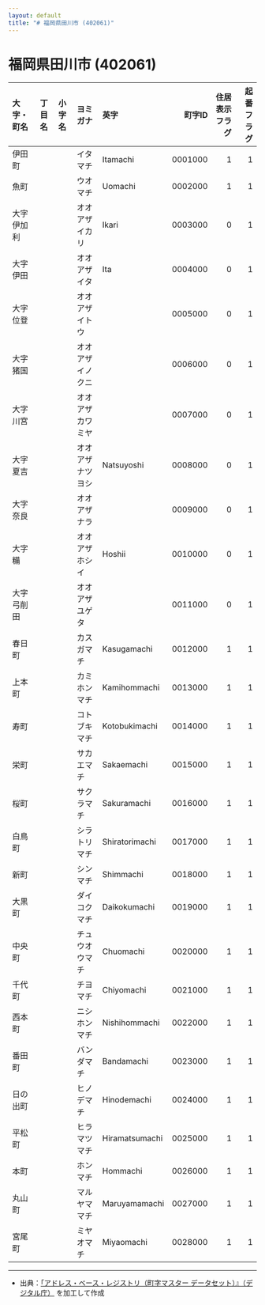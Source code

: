 ```yaml
---
layout: default
title: "# 福岡県田川市 (402061)"
---
```


# 福岡県田川市 (402061)

| 大字・町名 | 丁目名 | 小字名 | ヨミガナ | 英字 | 町字ID | 住居表示フラグ | 起番フラグ |
|:--------|:------|:------|:-----------------|:---------------------|--------:|----------:|--------:|
| 伊田町 |  |  | イタマチ | Itamachi | 0001000 | 1 | 1 |
| 魚町 |  |  | ウオマチ | Uomachi | 0002000 | 1 | 1 |
| 大字伊加利 |  |  | オオアザイカリ | Ikari | 0003000 | 0 | 1 |
| 大字伊田 |  |  | オオアザイタ | Ita | 0004000 | 0 | 1 |
| 大字位登 |  |  | オオアザイトウ |  | 0005000 | 0 | 1 |
| 大字猪国 |  |  | オオアザイノクニ |  | 0006000 | 0 | 1 |
| 大字川宮 |  |  | オオアザカワミヤ |  | 0007000 | 0 | 1 |
| 大字夏吉 |  |  | オオアザナツヨシ | Natsuyoshi | 0008000 | 0 | 1 |
| 大字奈良 |  |  | オオアザナラ |  | 0009000 | 0 | 1 |
| 大字糒 |  |  | オオアザホシイ | Hoshii | 0010000 | 0 | 1 |
| 大字弓削田 |  |  | オオアザユゲタ |  | 0011000 | 0 | 1 |
| 春日町 |  |  | カスガマチ | Kasugamachi | 0012000 | 1 | 1 |
| 上本町 |  |  | カミホンマチ | Kamihommachi | 0013000 | 1 | 1 |
| 寿町 |  |  | コトブキマチ | Kotobukimachi | 0014000 | 1 | 1 |
| 栄町 |  |  | サカエマチ | Sakaemachi | 0015000 | 1 | 1 |
| 桜町 |  |  | サクラマチ | Sakuramachi | 0016000 | 1 | 1 |
| 白鳥町 |  |  | シラトリマチ | Shiratorimachi | 0017000 | 1 | 1 |
| 新町 |  |  | シンマチ | Shimmachi | 0018000 | 1 | 1 |
| 大黒町 |  |  | ダイコクマチ | Daikokumachi | 0019000 | 1 | 1 |
| 中央町 |  |  | チュウオウマチ | Chuomachi | 0020000 | 1 | 1 |
| 千代町 |  |  | チヨマチ | Chiyomachi | 0021000 | 1 | 1 |
| 西本町 |  |  | ニシホンマチ | Nishihommachi | 0022000 | 1 | 1 |
| 番田町 |  |  | バンダマチ | Bandamachi | 0023000 | 1 | 1 |
| 日の出町 |  |  | ヒノデマチ | Hinodemachi | 0024000 | 1 | 1 |
| 平松町 |  |  | ヒラマツマチ | Hiramatsumachi | 0025000 | 1 | 1 |
| 本町 |  |  | ホンマチ | Hommachi | 0026000 | 1 | 1 |
| 丸山町 |  |  | マルヤママチ | Maruyamamachi | 0027000 | 1 | 1 |
| 宮尾町 |  |  | ミヤオマチ | Miyaomachi | 0028000 | 1 | 1 |

---

- 出典：[「アドレス・ベース・レジストリ（町字マスター データセット）』（デジタル庁）](https://www.digital.go.jp/policies/base_registry_address/) を加工して作成